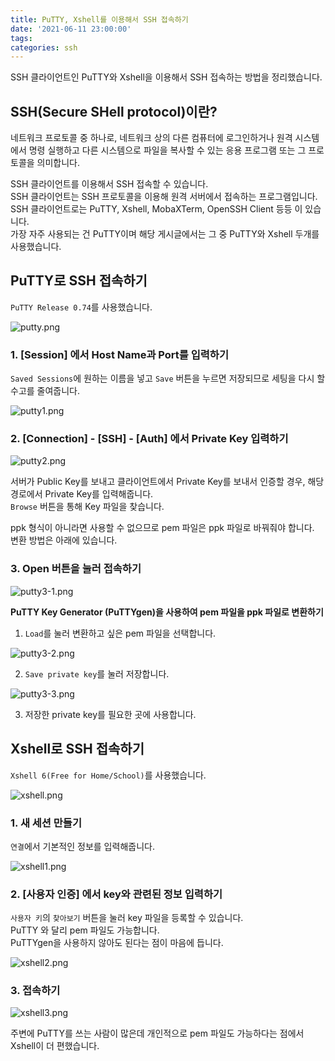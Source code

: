 ```yaml
---
title: PuTTY, Xshell를 이용해서 SSH 접속하기
date: '2021-06-11 23:00:00'
tags:
categories: ssh
---
```


SSH 클라이언트인 PuTTY와 Xshell을 이용해서 SSH 접속하는 방법을 정리했습니다.

## SSH(Secure SHell protocol)이란?

네트워크 프로토콜 중 하나로, 네트워크 상의 다른 컴퓨터에 로그인하거나 원격 시스템에서 명령 실행하고 다른 시스템으로 파일을 복사할 수 있는 응용 프로그램 또는 그 프로토콜을 의미합니다.

SSH 클라이언트를 이용해서 SSH 접속할 수 있습니다.  
SSH 클라이언트는 SSH 프로토콜을 이용해 원격 서버에서 접속하는 프로그램입니다.  
SSH 클라이언트로는 PuTTY, Xshell, MobaXTerm, OpenSSH Client 등등 이 있습니다.  
가장 자주 사용되는 건 PuTTY이며 해당 게시글에서는 그 중 PuTTY와 Xshell 두개를 사용했습니다.

## PuTTY로 SSH 접속하기

`PuTTY Release 0.74`를 사용했습니다.

![putty.png](putty.png)

### 1. [Session] 에서 Host Name과 Port를 입력하기

`Saved Sessions`에 원하는 이름을 넣고 `Save` 버튼을 누르면 저장되므로 세팅을 다시 할 수고를 줄여줍니다.

![putty1.png](putty1.png)

### 2. [Connection] - [SSH] - [Auth] 에서 Private Key 입력하기

![putty2.png](putty2.png)

서버가 Public Key를 보내고 클라이언트에서 Private Key를 보내서 인증할 경우, 해당 경로에서 Private Key를 입력해줍니다.  
`Browse` 버튼을 통해 Key 파일을 찾습니다.

ppk 형식이 아니라면 사용할 수 없으므로 pem 파일은 ppk 파일로 바꿔줘야 합니다.  
변환 방법은 아래에 있습니다.

### 3. Open 버튼을 눌러 접속하기

![putty3-1.png](putty3-1.png)

**PuTTY Key Generator (PuTTYgen)을 사용하여 pem 파일을 ppk 파일로 변환하기**

1. `Load`를 눌러 변환하고 싶은 pem 파일을 선택합니다.

![putty3-2.png](putty3-2.png)

2. `Save private key`를 눌러 저장합니다.

![putty3-3.png](putty3-3.png)

3. 저장한 private key를 필요한 곳에 사용합니다.

## Xshell로 SSH 접속하기

`Xshell 6(Free for Home/School)`를 사용했습니다.

![xshell.png](xshell.png)

### 1. 새 세션 만들기

`연결`에서 기본적인 정보를 입력해줍니다.

![xshell1.png](xshell1.png)

### 2. [사용자 인증] 에서 key와 관련된 정보 입력하기

`사용자 키`의 `찾아보기` 버튼을 눌러 key 파일을 등록할 수 있습니다.  
PuTTY 와 달리 pem 파일도 가능합니다.  
PuTTYgen을 사용하지 않아도 된다는 점이 마음에 듭니다.

![xshell2.png](xshell2.png)

### 3. 접속하기

![xshell3.png](xshell3.png)

주변에 PuTTY를 쓰는 사람이 많은데 개인적으로 pem 파일도 가능하다는 점에서 Xshell이 더 편했습니다.

```toc

```
